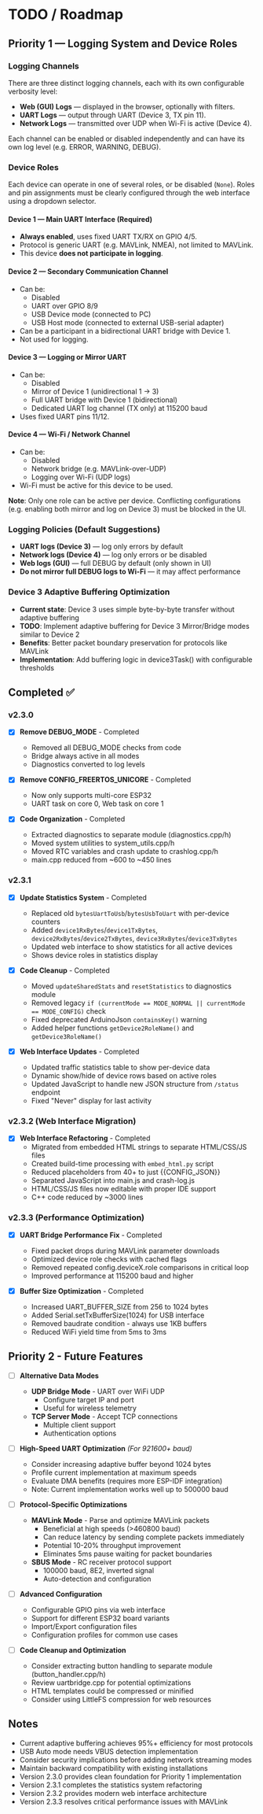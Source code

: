 # TODO / Roadmap

## Priority 1 — Logging System and Device Roles

### Logging Channels

There are three distinct logging channels, each with its own configurable verbosity level:

- **Web (GUI) Logs** — displayed in the browser, optionally with filters.
- **UART Logs** — output through UART (Device 3, TX pin 11).
- **Network Logs** — transmitted over UDP when Wi-Fi is active (Device 4).

Each channel can be enabled or disabled independently and can have its own log level (e.g. ERROR, WARNING, DEBUG).

### Device Roles

Each device can operate in one of several roles, or be disabled (`None`). Roles and pin assignments must be clearly configured through the web interface using a dropdown selector.

#### Device 1 — Main UART Interface (Required)
- **Always enabled**, uses fixed UART TX/RX on GPIO 4/5.
- Protocol is generic UART (e.g. MAVLink, NMEA), not limited to MAVLink.
- This device **does not participate in logging**.

#### Device 2 — Secondary Communication Channel
- Can be:
  - Disabled
  - UART over GPIO 8/9
  - USB Device mode (connected to PC)
  - USB Host mode (connected to external USB-serial adapter)
- Can be a participant in a bidirectional UART bridge with Device 1.
- Not used for logging.

#### Device 3 — Logging or Mirror UART
- Can be:
  - Disabled
  - Mirror of Device 1 (unidirectional 1 → 3)
  - Full UART bridge with Device 1 (bidirectional)
  - Dedicated UART log channel (TX only) at 115200 baud
- Uses fixed UART pins 11/12.

#### Device 4 — Wi-Fi / Network Channel
- Can be:
  - Disabled
  - Network bridge (e.g. MAVLink-over-UDP)
  - Logging over Wi-Fi (UDP logs)
- Wi-Fi must be active for this device to be used.

**Note**: Only one role can be active per device. Conflicting configurations (e.g. enabling both mirror and log on Device 3) must be blocked in the UI.

### Logging Policies (Default Suggestions)
- **UART logs (Device 3)** — log only errors by default
- **Network logs (Device 4)** — log only errors or be disabled
- **Web logs (GUI)** — full DEBUG by default (only shown in UI)
- **Do not mirror full DEBUG logs to Wi-Fi** — it may affect performance

### Device 3 Adaptive Buffering Optimization
- **Current state**: Device 3 uses simple byte-by-byte transfer without adaptive buffering
- **TODO**: Implement adaptive buffering for Device 3 Mirror/Bridge modes similar to Device 2
- **Benefits**: Better packet boundary preservation for protocols like MAVLink
- **Implementation**: Add buffering logic in device3Task() with configurable thresholds

## Completed ✅

### v2.3.0
- [x] **Remove DEBUG_MODE** - Completed
  - Removed all DEBUG_MODE checks from code
  - Bridge always active in all modes
  - Diagnostics converted to log levels
  
- [x] **Remove CONFIG_FREERTOS_UNICORE** - Completed
  - Now only supports multi-core ESP32
  - UART task on core 0, Web task on core 1
  
- [x] **Code Organization** - Completed
  - Extracted diagnostics to separate module (diagnostics.cpp/h)
  - Moved system utilities to system_utils.cpp/h
  - Moved RTC variables and crash update to crashlog.cpp/h
  - main.cpp reduced from ~600 to ~450 lines

### v2.3.1
- [x] **Update Statistics System** - Completed
  - Replaced old `bytesUartToUsb`/`bytesUsbToUart` with per-device counters
  - Added `device1RxBytes`/`device1TxBytes`, `device2RxBytes`/`device2TxBytes`, `device3RxBytes`/`device3TxBytes`
  - Updated web interface to show statistics for all active devices
  - Shows device roles in statistics display

- [x] **Code Cleanup** - Completed
  - Moved `updateSharedStats` and `resetStatistics` to diagnostics module
  - Removed legacy `if (currentMode == MODE_NORMAL || currentMode == MODE_CONFIG)` check
  - Fixed deprecated ArduinoJson `containsKey()` warning
  - Added helper functions `getDevice2RoleName()` and `getDevice3RoleName()`

- [x] **Web Interface Updates** - Completed
  - Updated traffic statistics table to show per-device data
  - Dynamic show/hide of device rows based on active roles
  - Updated JavaScript to handle new JSON structure from `/status` endpoint
  - Fixed "Never" display for last activity

### v2.3.2 (Web Interface Migration)
- [x] **Web Interface Refactoring** - Completed
  - Migrated from embedded HTML strings to separate HTML/CSS/JS files
  - Created build-time processing with `embed_html.py` script
  - Reduced placeholders from 40+ to just {{CONFIG_JSON}}
  - Separated JavaScript into main.js and crash-log.js
  - HTML/CSS/JS files now editable with proper IDE support
  - C++ code reduced by ~3000 lines

### v2.3.3 (Performance Optimization)
- [x] **UART Bridge Performance Fix** - Completed
  - Fixed packet drops during MAVLink parameter downloads
  - Optimized device role checks with cached flags
  - Removed repeated config.deviceX.role comparisons in critical loop
  - Improved performance at 115200 baud and higher

- [x] **Buffer Size Optimization** - Completed
  - Increased UART_BUFFER_SIZE from 256 to 1024 bytes
  - Added Serial.setTxBufferSize(1024) for USB interface
  - Removed baudrate condition - always use 1KB buffers
  - Reduced WiFi yield time from 5ms to 3ms

## Priority 2 - Future Features

- [ ] **Alternative Data Modes**
  - **UDP Bridge Mode** - UART over WiFi UDP
    - Configure target IP and port
    - Useful for wireless telemetry
  - **TCP Server Mode** - Accept TCP connections
    - Multiple client support
    - Authentication options

- [ ] **High-Speed UART Optimization** *(For 921600+ baud)*
  - Consider increasing adaptive buffer beyond 1024 bytes
  - Profile current implementation at maximum speeds
  - Evaluate DMA benefits (requires more ESP-IDF integration)
  - Note: Current implementation works well up to 500000 baud

- [ ] **Protocol-Specific Optimizations**
  - **MAVLink Mode** - Parse and optimize MAVLink packets
    - Beneficial at high speeds (>460800 baud)
    - Can reduce latency by sending complete packets immediately
    - Potential 10-20% throughput improvement
    - Eliminates 5ms pause waiting for packet boundaries
  - **SBUS Mode** - RC receiver protocol support
    - 100000 baud, 8E2, inverted signal
    - Auto-detection and configuration

- [ ] **Advanced Configuration**
  - Configurable GPIO pins via web interface
  - Support for different ESP32 board variants
  - Import/Export configuration files
  - Configuration profiles for common use cases

- [ ] **Code Cleanup and Optimization**
  - Consider extracting button handling to separate module (button_handler.cpp/h)
  - Review uartbridge.cpp for potential optimizations
  - HTML templates could be compressed or minified
  - Consider using LittleFS compression for web resources

## Notes

- Current adaptive buffering achieves 95%+ efficiency for most protocols
- USB Auto mode needs VBUS detection implementation
- Consider security implications before adding network streaming modes
- Maintain backward compatibility with existing installations
- Version 2.3.0 provides clean foundation for Priority 1 implementation
- Version 2.3.1 completes the statistics system refactoring
- Version 2.3.2 provides modern web interface architecture
- Version 2.3.3 resolves critical performance issues with MAVLink